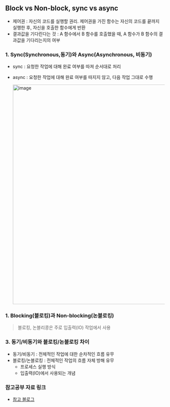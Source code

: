 ## Block vs Non-block, sync vs async

- 제어권 : 자신의 코드를 실행할 권리. 제어권을 가진 함수는 자신의 코드를 끝까지 실행한 후, 자신을 호출한 함수에게 반환
- 결과값을 기다린다는 것 : A 함수에서 B 함수를 호출했을 때, A 함수가 B 함수의 결과값을 기다리는지의 여부

### 1. Sync(Synchronous,동기)와 Async(Asynchronous, 비동기)
- sync : 요청한 작업에 대해 완료 여부를 따져 순서대로 처리
- async : 요청한 작업에 대해 완료 여부를 따지지 않고, 다음 작업 그대로 수행

  <img width="694" alt="image" src="https://github.com/BBack-BBoo-Team/CS_Study/assets/79829085/1a6a0da2-1231-4320-80f1-86e9dd9eccc7">

### 1. Blocking(블로킹)과 Non-blocking(논블로킹) 
> 블로킹, 논블리콩은 주로 입출력(IO) 작업에서 사용 <br>

### 3. 동기/비동기와 블로킹/논블로킹 차이
- 동기/비동기 : 전체적인 작업에 대한 순차적인 흐름 유무
- 블로킹/논블로킹 : 전체적인 작업의 흐름 자체 방해 유무
  - 프로세스 실행 방식
  - 입출력(IO)에서 사용되는 개념
 
### 참고공부 자료 링크
- [참고 블로그](https://inpa.tistory.com/entry/%F0%9F%91%A9%E2%80%8D%F0%9F%92%BB-%EB%8F%99%EA%B8%B0%EB%B9%84%EB%8F%99%EA%B8%B0-%EB%B8%94%EB%A1%9C%ED%82%B9%EB%85%BC%EB%B8%94%EB%A1%9C%ED%82%B9-%EA%B0%9C%EB%85%90-%EC%A0%95%EB%A6%AC#%EB%8F%99%EA%B8%B0synchronous_/_%EB%B9%84%EB%8F%99%EA%B8%B0asynchronous)
